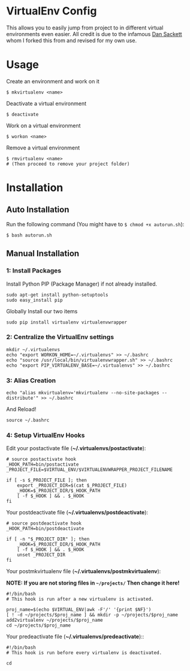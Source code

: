 # VirtualEnv Config


This allows you to easily jump from project to in different virtual environments even easier. All credit is due to the infamous [Dan Sackett](https://github.com/dansackett) whom I forked this from and revised for my own use.


# Usage

Create an environment and work on it

    $ mkvirtualenv <name>
    
Deactivate a virtual environment

    $ deactivate
    
Work on a virtual environment

    $ workon <name>

Remove a virtual environment

    $ rmvirtualenv <name>
    # (Then proceed to remove your project folder)

# Installation

## Auto Installation

Run the following command (You might have to `$ chmod +x autorun.sh`):

    $ bash autorun.sh

## Manual Installation

### 1: Install Packages
Install Python PIP (Package Manager) if not already installed.

    sudo apt-get install python-setuptools
    sudo easy_install pip

Globally Install our two items

    sudo pip install virtualenv virtualenvwrapper


### 2: Centralize the VirtualEnv settings

    mkdir ~/.virtualenvs
    echo "export WORKON_HOME=~/.virtualenvs" >> ~/.bashrc
    echo "source /usr/local/bin/virtualenvwrapper.sh" >> ~/.bashrc
    echo "export PIP_VIRTUALENV_BASE=~/.virtualenvs" >> ~/.bashrc

### 3: Alias Creation

    echo "alias mkvirtualenv='mkvirtualenv --no-site-packages --distribute'" >> ~/.bashrc

And Reload!

    source ~/.bashrc

### 4: Setup VirtualEnv Hooks 

Edit your postactivate file (**~/.virtualenvs/postactivate**):

    # source postactivate hook
    _HOOK_PATH=bin/postactivate
    _PROJECT_FILE=$VIRTUAL_ENV/$VIRTUALENVWRAPPER_PROJECT_FILENAME

    if [ -s $_PROJECT_FILE ]; then
        export _PROJECT_DIR=$(cat $_PROJECT_FILE)
        _HOOK=$_PROJECT_DIR/$_HOOK_PATH
        [ -f $_HOOK ] && . $_HOOK
    fi

Your postdeactivate file (**~/.virtualenvs/postdeactivate**):

    # source postdeactivate hook
    _HOOK_PATH=bin/postdeactivate

    if [ -n "$_PROJECT_DIR" ]; then
        _HOOK=$_PROJECT_DIR/$_HOOK_PATH
        [ -f $_HOOK ] && . $_HOOK
        unset _PROJECT_DIR
    fi

Your postmkvirtualenv file (**~/.virtualenvs/postmkvirtualenv**):

**NOTE: If you are not storing files in `~/projects/` Then change it here!**

    #!/bin/bash
    # This hook is run after a new virtualenv is activated.

    proj_name=$(echo $VIRTUAL_ENV|awk -F'/' '{print $NF}')
    [ ! -d ~/projects/$proj_name ] && mkdir -p ~/projects/$proj_name
    add2virtualenv ~/projects/$proj_name
    cd ~/projects/$proj_name

Your predeactivate file (**~/.virtualenvs/predeactivate**)::

    #!/bin/bash
    # This hook is run before every virtualenv is deactivated.

    cd
